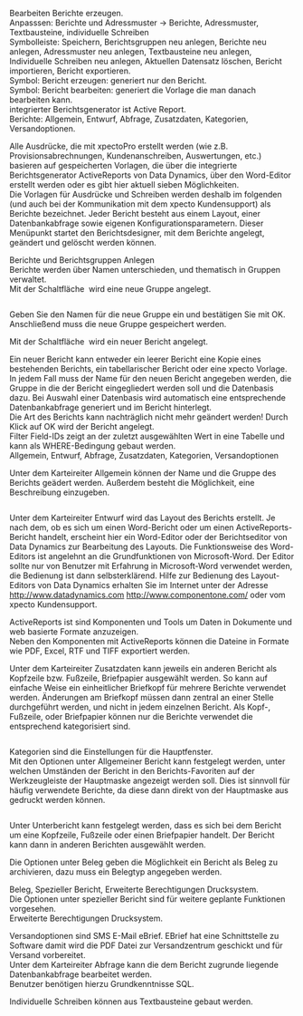 <!DOCTYPE html>
<html>
<head>
<meta charset="utf-8">
<meta name="viewport" content="width=device-width, initial-scale=1.0">
<title>100_Berichte_und_Adressmuster.md</title>
<link rel="stylesheet" href="https://stackedit.io/res-min/themes/base.css" />
<script type="text/javascript" src="https://cdn.mathjax.org/mathjax/latest/MathJax.js?config=TeX-AMS_HTML"></script>
</head>
<body><div class="container"><p>Bearbeiten Berichte erzeugen. <br>
Anpasssen: Berichte und Adressmuster → Berichte, Adressmuster, Textbausteine, individuelle Schreiben <br>
Symbolleiste: Speichern, Berichtsgruppen neu anlegen, Berichte neu anlegen, Adressmuster neu anlegen, Textbausteine neu anlegen, Individuelle Schreiben neu anlegen, Aktuellen Datensatz löschen, Bericht importieren, Bericht exportieren. <br>
Symbol: Bericht erzeugen: generiert nur den Bericht. <br>
Symbol: Bericht bearbeiten: generiert die Vorlage die man danach bearbeiten kann. <br>
integrierter Berichtsgenerator ist Active Report. <br>
Berichte: Allgemein, Entwurf, Abfrage, Zusatzdaten, Kategorien, Versandoptionen.</p>

<p>Alle Ausdrücke, die mit xpectoPro erstellt werden (wie z.B. Provisionsabrechnungen, Kundenanschreiben, Auswertungen, etc.) basieren auf gespeicherten Vorlagen, die über die integrierte Berichtsgenerator ActiveReports von Data Dynamics, über den Word-Editor erstellt werden oder es gibt hier aktuell sieben Möglichkeiten. <br>
Die Vorlagen für Ausdrücke und Schreiben werden deshalb im folgenden (und auch bei der Kommunikation mit dem xpecto Kundensupport) als Berichte bezeichnet. Jeder Bericht besteht aus einem Layout, einer Datenbankabfrage sowie eigenen Konfigurationsparametern. Dieser Menüpunkt startet den Berichtsdesigner, mit dem Berichte angelegt, geändert und gelöscht werden können.</p>

<p>Berichte und Berichtsgruppen Anlegen <br>
Berichte werden über Namen unterschieden, und thematisch in Gruppen verwaltet.  <br>
Mit der Schaltfläche <img src="http://xpecto.github.io/docs/img/img_1424086630188.png" alt="" title=""> wird eine neue Gruppe angelegt. </p>

<p><img src="http://xpecto.github.io/docs/img/img_1424086718173.png" alt="" title=""></p>

<p>Geben Sie den Namen für die neue Gruppe ein und bestätigen Sie mit OK. Anschließend muss die neue Gruppe gespeichert werden.</p>

<p>Mit der Schaltfläche <img src="http://xpecto.github.io/docs/img/img_1424086982407.png" alt="" title=""> wird ein neuer Bericht angelegt. <br>
<img src="http://xpecto.github.io/docs/img/img_1424087138299.png" alt="" title=""></p>

<p>Ein neuer Bericht kann entweder ein leerer Bericht eine Kopie eines bestehenden Berichts, ein tabellarischer Bericht oder eine xpecto Vorlage. In jedem Fall muss der Name für den neuen Bericht angegeben werden, die Gruppe in die der Bericht eingegliedert werden soll und die Datenbasis dazu. Bei Auswahl einer Datenbasis wird automatisch eine entsprechende Datenbankabfrage generiert und im Bericht hinterlegt.  <br>
Die Art des Berichts kann nachträglich nicht mehr geändert werden! Durch Klick auf OK wird der Bericht angelegt. <br>
Filter Field-IDs zeigt an der zuletzt ausgewählten Wert in eine Tabelle und kann als WHERE-Bedingung gebaut werden. <br>
Allgemein, Entwurf, Abfrage, Zusatzdaten, Kategorien, Versandoptionen</p>

<p>Unter dem Karteireiter Allgemein können der Name und die Gruppe des Berichts geädert werden. Außerdem besteht die Möglichkeit, eine Beschreibung einzugeben.</p>

<p><img src="http://xpecto.github.io/docs/img/img_1424099422738.png" alt="" title=""></p>

<p>Unter dem Karteireiter Entwurf wird das Layout des Berichts erstellt. Je nach dem, ob es sich um einen Word-Bericht oder um einen ActiveReports-Bericht handelt, erscheint hier ein Word-Editor  oder der Berichtseditor von Data Dynamics zur Bearbeitung des Layouts. Die Funktionsweise des Word-Editors ist angelehnt an die Grundfunktionen von Microsoft-Word. Der Editor sollte nur von Benutzer mit Erfahrung in Microsoft-Word verwendet werden, die Bedienung ist dann selbsterklärend. Hilfe zur Bedienung des Layout-Editors von Data Dynamics erhalten Sie im Internet unter der Adresse <a href="http://www.datadynamics.com">http://www.datadynamics.com</a>  <a href="http://www.componentone.com/">http://www.componentone.com/</a> oder vom xpecto Kundensupport.</p>

<p>ActiveReports ist sind Komponenten und Tools um Daten in Dokumente und web basierte Formate anzuzeigen. <br>
Neben den Komponenten mit ActiveReports können die Dateine in Formate wie PDF, Excel, RTF und TIFF exportiert werden.</p>

<p>Unter dem Karteireiter Zusatzdaten kann jeweils ein anderen Bericht als Kopfzeile bzw. Fußzeile, Briefpapier ausgewählt werden. So kann auf einfache Weise ein einheitlicher Briefkopf für mehrere Berichte verwendet werden. Änderungen am Briefkopf müssen dann zentral an einer Stelle durchgeführt werden, und nicht in jedem einzelnen Bericht. Als Kopf-, Fußzeile, oder Briefpapier können nur die Berichte verwendet die entsprechend kategorisiert sind.</p>

<p><img src="http://xpecto.github.io/docs/img/img_1424100223242.png" alt="" title=""></p>

<p>Kategorien sind die Einstellungen für die Hauptfenster. <br>
Mit den Optionen unter Allgemeiner Bericht kann festgelegt werden, unter welchen Umständen der Bericht in den Berichts-Favoriten auf der Werkzeugleiste der Hauptmaske angezeigt werden soll. Dies ist sinnvoll für häufig verwendete Berichte, da diese dann direkt von der Hauptmaske aus gedruckt werden können.</p>

<p><img src="http://xpecto.github.io/docs/img/img_1424100723603.png" alt="" title=""></p>

<p>Unter Unterbericht kann festgelegt werden, dass es sich bei dem Bericht um eine Kopfzeile, Fußzeile oder einen Briefpapier handelt. Der Bericht kann dann in anderen Berichten ausgewählt werden.</p>

<p>Die Optionen unter Beleg geben die Möglichkeit ein Bericht als Beleg zu archivieren, dazu muss ein Belegtyp angegeben werden.</p>

<p>Beleg, Spezieller Bericht, Erweiterte Berechtigungen Drucksystem. <br>
Die Optionen unter spezieller Bericht sind für weitere geplante Funktionen vorgesehen. <br>
Erweiterte Berechtigungen Drucksystem.</p>

<p>Versandoptionen sind SMS  E-Mail eBrief.  EBrief hat eine Schnittstelle zu Software damit wird die PDF Datei zur Versandzentrum geschickt und für Versand vorbereitet. <br>
Unter dem Karteireiter Abfrage kann die dem Bericht zugrunde liegende Datenbankabfrage bearbeitet werden.  <br>
Benutzer benötigen hierzu Grundkenntnisse SQL.</p>

<p>Individuelle Schreiben können aus Textbausteine gebaut werden.</p></div></body>
</html>